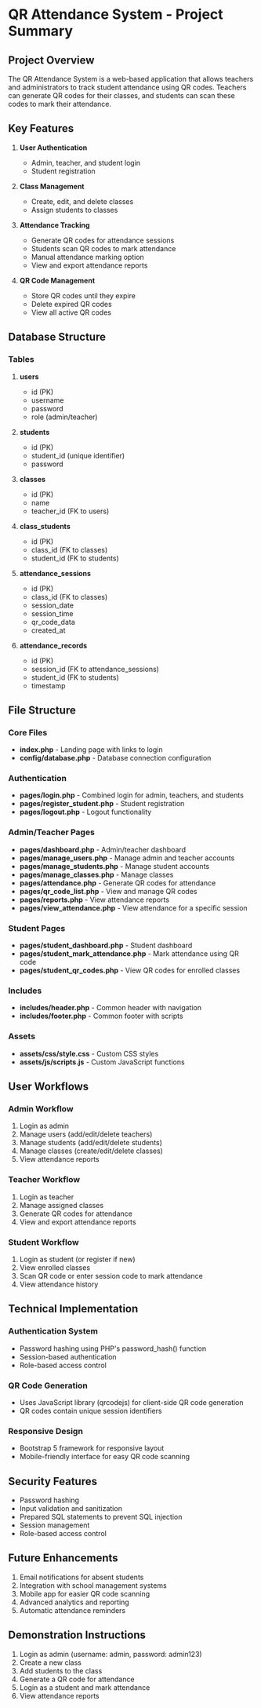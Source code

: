 # QR Attendance System - Project Summary

## Project Overview
The QR Attendance System is a web-based application that allows teachers and administrators to track student attendance using QR codes. Teachers can generate QR codes for their classes, and students can scan these codes to mark their attendance.

## Key Features
1. **User Authentication**
   - Admin, teacher, and student login
   - Student registration

2. **Class Management**
   - Create, edit, and delete classes
   - Assign students to classes

3. **Attendance Tracking**
   - Generate QR codes for attendance sessions
   - Students scan QR codes to mark attendance
   - Manual attendance marking option
   - View and export attendance reports

4. **QR Code Management**
   - Store QR codes until they expire
   - Delete expired QR codes
   - View all active QR codes

## Database Structure

### Tables
1. **users**
   - id (PK)
   - username
   - password
   - role (admin/teacher)

2. **students**
   - id (PK)
   - student_id (unique identifier)
   - password

3. **classes**
   - id (PK)
   - name
   - teacher_id (FK to users)

4. **class_students**
   - id (PK)
   - class_id (FK to classes)
   - student_id (FK to students)

5. **attendance_sessions**
   - id (PK)
   - class_id (FK to classes)
   - session_date
   - session_time
   - qr_code_data
   - created_at

6. **attendance_records**
   - id (PK)
   - session_id (FK to attendance_sessions)
   - student_id (FK to students)
   - timestamp

## File Structure

### Core Files
- **index.php** - Landing page with links to login
- **config/database.php** - Database connection configuration

### Authentication
- **pages/login.php** - Combined login for admin, teachers, and students
- **pages/register_student.php** - Student registration
- **pages/logout.php** - Logout functionality

### Admin/Teacher Pages
- **pages/dashboard.php** - Admin/teacher dashboard
- **pages/manage_users.php** - Manage admin and teacher accounts
- **pages/manage_students.php** - Manage student accounts
- **pages/manage_classes.php** - Manage classes
- **pages/attendance.php** - Generate QR codes for attendance
- **pages/qr_code_list.php** - View and manage QR codes
- **pages/reports.php** - View attendance reports
- **pages/view_attendance.php** - View attendance for a specific session

### Student Pages
- **pages/student_dashboard.php** - Student dashboard
- **pages/student_mark_attendance.php** - Mark attendance using QR code
- **pages/student_qr_codes.php** - View QR codes for enrolled classes

### Includes
- **includes/header.php** - Common header with navigation
- **includes/footer.php** - Common footer with scripts

### Assets
- **assets/css/style.css** - Custom CSS styles
- **assets/js/scripts.js** - Custom JavaScript functions

## User Workflows

### Admin Workflow
1. Login as admin
2. Manage users (add/edit/delete teachers)
3. Manage students (add/edit/delete students)
4. Manage classes (create/edit/delete classes)
5. View attendance reports

### Teacher Workflow
1. Login as teacher
2. Manage assigned classes
3. Generate QR codes for attendance
4. View and export attendance reports

### Student Workflow
1. Login as student (or register if new)
2. View enrolled classes
3. Scan QR code or enter session code to mark attendance
4. View attendance history

## Technical Implementation

### Authentication System
- Password hashing using PHP's password_hash() function
- Session-based authentication
- Role-based access control

### QR Code Generation
- Uses JavaScript library (qrcodejs) for client-side QR code generation
- QR codes contain unique session identifiers

### Responsive Design
- Bootstrap 5 framework for responsive layout
- Mobile-friendly interface for easy QR code scanning

## Security Features
- Password hashing
- Input validation and sanitization
- Prepared SQL statements to prevent SQL injection
- Session management
- Role-based access control

## Future Enhancements
1. Email notifications for absent students
2. Integration with school management systems
3. Mobile app for easier QR code scanning
4. Advanced analytics and reporting
5. Automatic attendance reminders

## Demonstration Instructions
1. Login as admin (username: admin, password: admin123)
2. Create a new class
3. Add students to the class
4. Generate a QR code for attendance
5. Login as a student and mark attendance
6. View attendance reports
